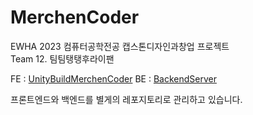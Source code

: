 # MerchenCoder
EWHA 2023 컴퓨터공학전공 캡스톤디자인과창업 프로젝트 <br>
Team 12. 팀팀탱탱후라이팬

FE : [UnityBuildMerchenCoder](https://github.com/MerchenCoder/UnityBuildMerchenCoder.git)
BE : [BackendServer](https://github.com/MerchenCoder/BackendServer.git)

프론트엔드와 백엔드를 별게의 레포지토리로 관리하고 있습니다.

